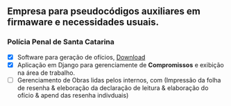 
## Empresa para pseudocódigos auxiliares em firmaware e necessidades usuais.

### Polícia Penal de Santa Catarina
- [x] Software para geração de ofícios, [Download](https://drive.google.com/file/d/1gszm9PLorYLuED-eRrtChc1Omn3-TUso/view?usp=drive_link)
- [x] Aplicação em Django para gerenciamente de **Compromissos** e exibição na área de trabalho.
- [ ] Gerenciamento de Obras lidas pelos internos, com (Impressão da folha de resenha & eleboração da declaração de leitura & elaboração do ofício & apend das resenha indivduais)
